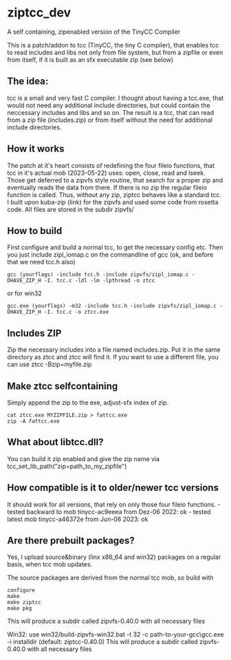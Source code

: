 # ziptcc_dev
A self containing, zipenabled version of the TinyCC Compiler

This is a patch/addon to tcc (TinyCC, the tiny C compiler), that enables tcc to read includes and libs not only from file system, but from a zipfile or even from itself, if it is built as an sfx executable zip (see below)

## The idea:
tcc is a small and very fast C compiler. I thought about having a tcc.exe, that would not need any additional include directories, but could contain the neccessary includes and libs and so on. The result is a tcc, that can read from a zip file (includes.zip) or from itself without the need for additional include directories.

## How it works
The patch at it's heart consists of redefining the four fileio functions, that tcc in it's actual mob (2023-05-22) uses: open, close, read and lseek.
Those get deferred to a zipvfs style routine, that search for a proper zip and eventually reads the data from there. If there is no zip the regular fileio function is called. Thus, without any zip, ziptcc behaves like a standard tcc. I built upon kuba-zip (link) for the zipvfs and used some code from rosetta code.
All files are stored in the subdir zipvfs/

## How to build
First configure and build a normal tcc, to get the necessary config etc. 
Then you just include zipl_iomap.c on the commandline of gcc (ok, and before that we need tcc.h also)

    gcc (yourflags) -include tcc.h -include zipvfs/zipl_iomap.c -DHAVE_ZIP_H -I. tcc.c -ldl -lm -lpthread -o ztcc
    
or for win32

    gcc.exe (yourflags) -m32 -include tcc.h -include zipvfs/zipl_iomap.c -DHAVE_ZIP_H -I. tcc.c -o ztcc.exe

## Includes ZIP
Zip the necessary includes into a file named includes.zip. Put it in the same directory as ztcc and ztcc will find it.
If you want to use a different file, you can use ztcc -Bzip=myfile.zip

## Make ztcc selfcontaining
Simply append the zip to the exe, adjust-sfx index of zip.

    cat ztcc.exe MYZIPFILE.zip > fattcc.exe 
    zip -A fattcc.exe

## What about libtcc.dll?
You can build it zip enabled and give the zip name via tcc_set_lib_path("zip=path_to_my_zipfile")

## How compatible is it to older/newer tcc versions
It should work for all versions, that rely on only those four fileio functions.
    - tested backward to mob tinycc-ac9eeea   from Dez-06 2022: ok
    - tested latest      mob tinycc-a46372e   from Jun-06 2023: ok

## Are there prebuilt packages?
Yes, I upload source&binary (linx x86_64 and win32) packages on a regular basis, when tcc mob updates.

The source packages are derived from the normal tcc mob, so build with

    configure
    make
    make ziptcc
    make pkg

This will produce a subdir called zipvfs-0.40.0 with all necessary files

Win32:
use 
  win32/build-zipvfs-win32.bat -t 32 -c path-to-your-gcc\gcc.exe -i installdir (default: ziptcc-0.40.0)
This will produce a subdir called zipvfs-0.40.0 with all necessary files

